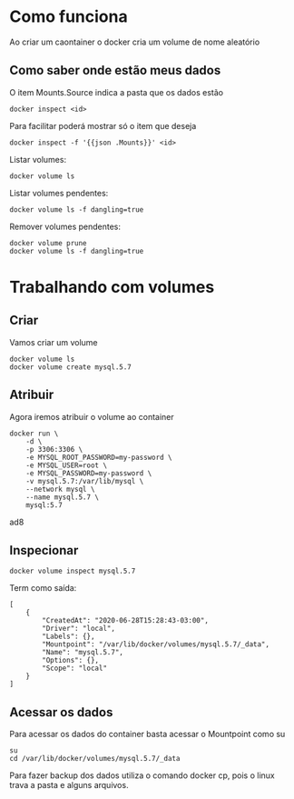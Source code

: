 # Como funciona
Ao criar um caontainer o docker cria um volume de nome aleatório<br>

## Como saber onde estão meus dados
O item Mounts.Source indica a pasta que os dados estão<br>
```
docker inspect <id>
```
Para facilitar poderá mostrar só o item que deseja<br>
```
docker inspect -f '{{json .Mounts}}' <id>
```

Listar volumes:<br>
```
docker volume ls
```
Listar volumes pendentes:<br>
```
docker volume ls -f dangling=true
```
Remover volumes pendentes:<br>

```
docker volume prune
docker volume ls -f dangling=true
```
# Trabalhando com volumes
## Criar
Vamos criar um volume<br>
```
docker volume ls
docker volume create mysql.5.7
```

## Atribuir
Agora iremos atribuir o volume ao container<br>
```
docker run \
    -d \
    -p 3306:3306 \
    -e MYSQL_ROOT_PASSWORD=my-password \
    -e MYSQL_USER=root \
    -e MYSQL_PASSWORD=my-password \
    -v mysql.5.7:/var/lib/mysql \
    --network mysql \
    --name mysql.5.7 \
    mysql:5.7
```

ad8

## Inspecionar
```
docker volume inspect mysql.5.7
```
Term como saída:<br>
```
[
    {
        "CreatedAt": "2020-06-28T15:28:43-03:00",
        "Driver": "local",
        "Labels": {},
        "Mountpoint": "/var/lib/docker/volumes/mysql.5.7/_data",
        "Name": "mysql.5.7",
        "Options": {},
        "Scope": "local"
    }
]
```
## Acessar os dados
Para acessar os dados do container basta acessar o Mountpoint como su<br>
```
su
cd /var/lib/docker/volumes/mysql.5.7/_data
```
Para fazer backup dos dados utiliza o comando docker cp, pois o linux trava a pasta e alguns arquivos.<br>
